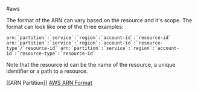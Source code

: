 #aws 

The format of the ARN can vary based on the resource and it's scope. The format can look like  one of the three examples:

```
arn:`partition`:`service`:`region`:`account-id`:`resource-id` arn:`partition`:`service`:`region`:`account-id`:`resource-type`/`resource-id` arn:`partition`:`service`:`region`:`account-id`:`resource-type`:`resource-id`
```

Note that the resource id can be the name of the resource, a unique identifier or a path to a resource.


[[ARN Partition]]
[AWS ARN Format](https://docs.aws.amazon.com/IAM/latest/UserGuide/reference-arns.html)
